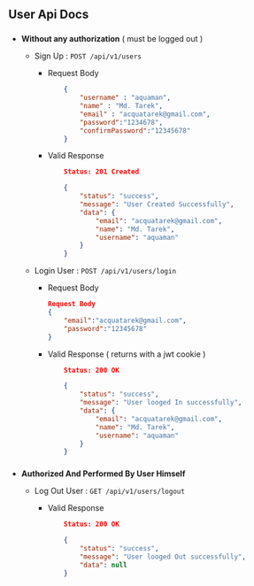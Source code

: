 ## User Api Docs

### 
- **Without any authorization** ( must be logged out )

    * Sign Up  : `POST /api/v1/users`
        -  Request Body
            ```json
                {
                    "username" : "aquaman",
                    "name" : "Md. Tarek",
                    "email" : "acquatarek@gmail.com",
                    "password":"1234678",
                    "confirmPassword":"12345678"
                }
            ```
        - Valid Response
            ```json 
                Status: 201 Created  
            ```
            ```json
                {
                    "status": "success",
                    "message": "User Created Successfully",
                    "data": {
                        "email": "acquatarek@gmail.com",
                        "name": "Md. Tarek",
                        "username": "aquaman"
                    }
                }       
            ```
            
        
   * Login User : `POST /api/v1/users/login`
        -  Request Body
            ```json
            Request Body
            {
                "email":"acquatarek@gmail.com",
                "password":"12345678"
            }
            ```
        - Valid Response ( returns with a jwt cookie )
            ```json 
                Status: 200 OK  
            ```
            ```json
                {
                    "status": "success",
                    "message": "User looged In successfully",
                    "data": {
                        "email": "acquatarek@gmail.com",
                        "name": "Md. Tarek",
                        "username": "aquaman"
                    }
                }       
            ```


### 
- **Authorized And Performed By User Himself**

   * Log Out User : `GET /api/v1/users/logout`

     - Valid Response
        ```json 
            Status: 200 OK  
        ```
        ```json
            {
                "status": "success",
                "message": "User looged Out successfully",
                "data": null
            }
        ```
